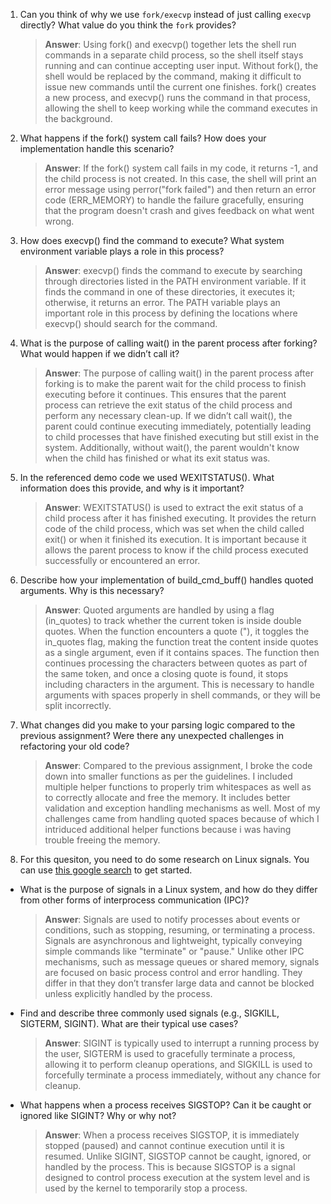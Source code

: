1. Can you think of why we use `fork/execvp` instead of just calling `execvp` directly? What value do you think the `fork` provides?

    > **Answer**:  Using fork() and execvp() together lets the shell run commands in a separate child process, so the shell itself stays running and can continue accepting user input. Without fork(), the shell would be replaced by the command, making it difficult to issue new commands until the current one finishes. fork() creates a new process, and execvp() runs the command in that process, allowing the shell to keep working while the command executes in the background.

2. What happens if the fork() system call fails? How does your implementation handle this scenario?

    > **Answer**:  If the fork() system call fails in my code, it returns -1, and the child process is not created. In this case, the shell will print an error message using perror("fork failed") and then return an error code (ERR_MEMORY) to handle the failure gracefully, ensuring that the program doesn't crash and gives feedback on what went wrong.

3. How does execvp() find the command to execute? What system environment variable plays a role in this process?

    > **Answer**:  execvp() finds the command to execute by searching through directories listed in the PATH environment variable. If it finds the command in one of these directories, it executes it; otherwise, it returns an error. The PATH variable plays an important role in this process by defining the locations where execvp() should search for the command.

4. What is the purpose of calling wait() in the parent process after forking? What would happen if we didn’t call it?

    > **Answer**:  The purpose of calling wait() in the parent process after forking is to make the parent wait for the child process to finish executing before it continues. This ensures that the parent process can retrieve the exit status of the child process and perform any necessary clean-up. If we didn’t call wait(), the parent could continue executing immediately, potentially leading to child processes that have finished executing but still exist in the system. Additionally, without wait(), the parent wouldn't know when the child has finished or what its exit status was.

5. In the referenced demo code we used WEXITSTATUS(). What information does this provide, and why is it important?

    > **Answer**:  WEXITSTATUS() is used to extract the exit status of a child process after it has finished executing. It provides the return code of the child process, which was set when the child called exit() or when it finished its execution. It is important because it allows the parent process to know if the child process executed successfully or encountered an error. 

6. Describe how your implementation of build_cmd_buff() handles quoted arguments. Why is this necessary?

    > **Answer**: Quoted arguments are handled by using a flag (in_quotes) to track whether the current token is inside double quotes. When the function encounters a quote ("), it toggles the in_quotes flag, making the function treat the content inside quotes as a single argument, even if it contains spaces. The function then continues processing the characters between quotes as part of the same token, and once a closing quote is found, it stops including characters in the argument. This is necessary to handle arguments with spaces properly in shell commands, or they will be split incorrectly.

7. What changes did you make to your parsing logic compared to the previous assignment? Were there any unexpected challenges in refactoring your old code?

    > **Answer**:  Compared to the previous assignment, I broke the code down into smaller functions as per the guidelines. I included multiple helper functions to properly trim whitespaces as well as to correctly allocate and free the memory. It includes better validation and exception handling mechanisms as well. Most of my challenges came from handling quoted spaces because of which I intriduced additional helper functions because i was having trouble freeing the memory. 

8. For this quesiton, you need to do some research on Linux signals. You can use [this google search](https://www.google.com/search?q=Linux+signals+overview+site%3Aman7.org+OR+site%3Alinux.die.net+OR+site%3Atldp.org&oq=Linux+signals+overview+site%3Aman7.org+OR+site%3Alinux.die.net+OR+site%3Atldp.org&gs_lcrp=EgZjaHJvbWUyBggAEEUYOdIBBzc2MGowajeoAgCwAgA&sourceid=chrome&ie=UTF-8) to get started.

- What is the purpose of signals in a Linux system, and how do they differ from other forms of interprocess communication (IPC)?

    > **Answer**: Signals are used to notify processes about events or conditions, such as stopping, resuming, or terminating a process. Signals are asynchronous and lightweight, typically conveying simple commands like "terminate" or "pause." Unlike other IPC mechanisms, such as message queues or shared memory, signals are focused on basic process control and error handling. They differ in that they don’t transfer large data and cannot be blocked unless explicitly handled by the process.

- Find and describe three commonly used signals (e.g., SIGKILL, SIGTERM, SIGINT). What are their typical use cases?

    > **Answer**:  SIGINT is typically used to interrupt a running process by the user, SIGTERM is used to gracefully terminate a process, allowing it to perform cleanup operations, and SIGKILL is used to forcefully terminate a process immediately, without any chance for cleanup. 

- What happens when a process receives SIGSTOP? Can it be caught or ignored like SIGINT? Why or why not?

    > **Answer**:  When a process receives SIGSTOP, it is immediately stopped (paused) and cannot continue execution until it is resumed. Unlike SIGINT, SIGSTOP cannot be caught, ignored, or handled by the process. This is because SIGSTOP is a signal designed to control process execution at the system level and is used by the kernel to temporarily stop a process.